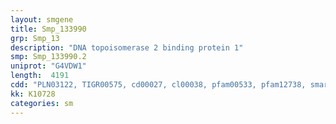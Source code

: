 ```yaml
---
layout: smgene
title: Smp_133990
grp: Smp_13
description: "DNA topoisomerase 2 binding protein 1"
smp: Smp_133990.2
uniprot: "G4VDW1"
length:  4191
cdd: "PLN03122, TIGR00575, cd00027, cl00038, pfam00533, pfam12738, smart00292"
kk: K10728
categories: sm
---
```

